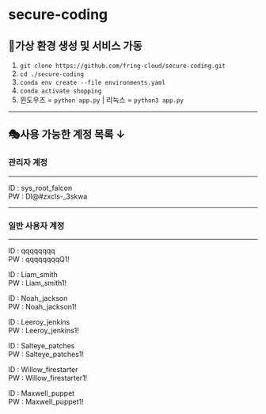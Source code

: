 # secure-coding

## 🚀가상 환경 생성 및 서비스 가동 

1. `git clone https://github.com/fring-cloud/secure-coding.git` <br/>
2. `cd ./secure-coding` <br/>
3. `conda env create --file environments.yaml`
4. `conda activate shopping`
5. 윈도우즈 = `python app.py` |  리눅스 = `python3 app.py`

---
## 🎭사용 가능한 계정 목록 ↓
### 관리자 계정
---

ID : sys_root_falcon <br/>
PW : Dl@#zxcls-_3skwa <br/>

---
### 일반 사용자 계정
---

ID : qqqqqqqq <br/>
PW : qqqqqqqqQ1! <br/>

ID : Liam_smith <br/>
PW : Liam_smith1! <br/>

ID : Noah_jackson <br/>
PW : Noah_jackson1! <br/>

ID : Leeroy_jenkins <br/>
PW : Leeroy_jenkins1! <br/>

ID : Salteye_patches <br/>
PW : Salteye_patches1! <br/>

ID : Willow_firestarter <br/>
PW : Willow_firestarter1! <br/>

ID : Maxwell_puppet <br/>
PW : Maxwell_puppet1! <br/>
